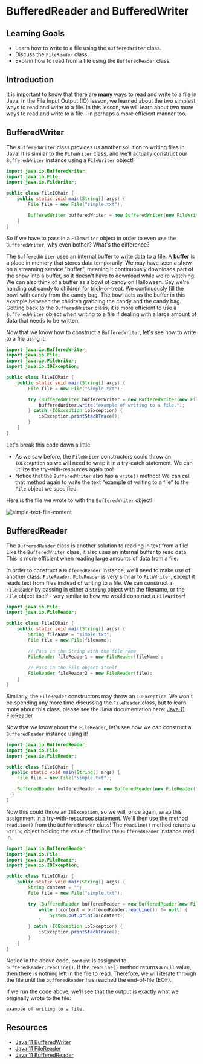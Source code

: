 # BufferedReader and BufferedWriter

## Learning Goals

- Learn how to write to a file using the `BufferedWriter` class.
- Discuss the `FileReader` class.
- Explain how to read from a file using the `BufferedReader` class.

## Introduction

It is important to know that there are **many** ways to read and write to a file
in Java. In the File Input Output (IO) lesson, we learned about the two
simplest ways to read and write to a file. In this lesson, we will learn about
two more ways to read and write to a file - in perhaps a more efficient manner
too.

## BufferedWriter

The `BufferedWriter` class provides us another solution to writing files in Java!
It is similar to the `FileWriter` class, and we'll actually construct our
`BufferedWriter` instance using a `FileWriter` object!

```java
import java.io.BufferedWriter;
import java.io.File;
import java.io.FileWriter;

public class FileIOMain {
    public static void main(String[] args) {
        File file = new File("simple.txt");

        BufferedWriter bufferedWriter = new BufferedWriter(new FileWriter(file));
    }
}
```

So if we have to pass in a `FileWriter` object in order to even use the
`BufferedWriter`, why even bother? What's the difference?

The `BufferedWriter` uses an internal buffer to write data to a file. A
**buffer** is a place in memory that stores data temporarily. We may have seen
a show on a streaming service "buffer", meaning it continuously downloads part
of the show into a buffer, so it doesn't have to download while we're watching.
We can also think of a buffer as a bowl of candy on Halloween. Say we're handing
out candy to children for trick-or-treat. We continuously fill the bowl with
candy from the candy bag. The bowl acts as the buffer in this example between
the children grabbing the candy and the candy bag. Getting back to the
`BufferedWriter` class, it is more efficient to use a `BufferedWriter` object
when writing to a file if dealing with a large amount of data that needs to be
written.

Now that we know how to construct a `BufferedWriter`, let's see how to write to
a file using it!

```java
import java.io.BufferedWriter;
import java.io.File;
import java.io.FileWriter;
import java.io.IOException;

public class FileIOMain {
    public static void main(String[] args) {
        File file = new File("simple.txt");

        try (BufferedWriter bufferedWriter = new BufferedWriter(new FileWriter(file))) {
            bufferedWriter.write("example of writing to a file.");
        } catch (IOException ioException) {
            ioException.printStackTrace();
        }
    }
}
```

Let's break this code down a little:

- As we saw before, the `FileWriter` constructors could throw an `IOException`
  so we will need to wrap it in a try-catch statement. We can utilize the
  try-with-resources again too!
- Notice that the `BufferedWriter` also has a `write()` method! We can call
  that method again to write the text "example of writing to a file" to the
  `File` object we specified.

Here is the file we wrote to with the `BufferedWriter` object!

![simple-text-file-content](https://curriculum-content.s3.amazonaws.com/java-mod-3/file-input-output/write-to-file-content.png)

## BufferedReader

The `BufferedReader` class is another solution to reading in text from a file!
Like the `BufferedWriter` class, it also uses an internal buffer to read data.
This is more efficient when reading large amounts of data from a file.

In order to construct a `BufferedReader` instance, we'll need to make use of
another class: `FileReader`. `FileReader` is very similar to `FileWriter`,
except it reads text from files instead of writing to a file. We can construct
a `FileReader` by passing in either a `String` object with the filename, or the
`File` object itself - very similar to how we would construct a `FileWriter`!

```java
import java.io.File;
import java.io.FileReader;

public class FileIOMain {
    public static void main(String[] args) {
        String fileName = "simple.txt";
        File file = new File(filename);

        // Pass in the String with the file name
        FileReader fileReader1 = new FileReader(fileName);
        
        // Pass in the File object itself
        FileReader fileReader2 = new FileReader(file);
    }
}
```

Similarly, the `FileReader` constructors may throw an `IOException`. We won't
be spending any more time discussing the `FileReader` class, but to learn more
about this class, please see the Java documentation here:
[Java 11 FileReader](https://docs.oracle.com/en/java/javase/11/docs/api/java.base/java/io/FileReader.html)

Now that we know about the `FileReader`, let's see how we can construct a
`BufferedReader` instance using it!

```java
import java.io.BufferedReader;
import java.io.File;
import java.io.FileReader;

public class FileIOMain {
  public static void main(String[] args) {
    File file = new File("simple.txt");

    BufferedReader bufferedReader = new BufferedReader(new FileReader(file));
  }
}
```

Now this could throw an `IOException`, so we will, once again, wrap this
assignment in a try-with-resources statement. We'll then use the method
`readLine()` from the `BufferedReader` class! The `readLine()` method returns a
`String` object holding the value of the line the `BufferedReader` instance read
in.

```java
import java.io.BufferedReader;
import java.io.File;
import java.io.FileReader;
import java.io.IOException;

public class FileIOMain {
    public static void main(String[] args) {
        String content = "";
        File file = new File("simple.txt");

        try (BufferedReader bufferedReader = new BufferedReader(new FileReader(file))) {
            while ((content = bufferedReader.readLine()) != null) {
                System.out.println(content);
            }
        } catch (IOException ioException) {
            ioException.printStackTrace();
        }
    }
}
```

Notice in the above code, `content` is assigned to `bufferedReader.readLine()`.
If the `readLine()` method returns a `null` value, then there is nothing left
in the file to read. Therefore, we will iterate through the file until the
`bufferedReader` has reached the end-of-file (EOF).

If we run the code above, we'll see that the output is exactly what we
originally wrote to the file:

```plaintext
example of writing to a file.
```

## Resources

- [Java 11 BufferedWriter](https://docs.oracle.com/en/java/javase/11/docs/api/java.base/java/io/BufferedWriter.html)
- [Java 11 FileReader](https://docs.oracle.com/en/java/javase/11/docs/api/java.base/java/io/FileReader.html)
- [Java 11 BufferedReader](https://docs.oracle.com/en/java/javase/11/docs/api/java.base/java/io/BufferedReader.html)